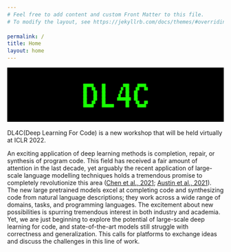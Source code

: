 ```yaml
---
# Feel free to add content and custom Front Matter to this file.
# To modify the layout, see https://jekyllrb.com/docs/themes/#overriding-theme-defaults

permalink: /
title: Home
layout: home
---
```



![](assets/img/dl4c_large_banner.jpg)

DL4C(Deep Learning For Code) is a new workshop that will be held virtually at ICLR 2022.


An exciting application of deep learning methods is completion, repair, or synthesis of program code. This field has received a fair amount of attention in the last decade, yet arguably the recent application of large-scale language modelling techniques holds a tremendous promise to completely revolutionize this area ([Chen et al., 2021](https://arxiv.org/abs/2107.03374); [Austin et al., 2021](https://arxiv.org/abs/2108.07732)). The new large pretrained models excel at completing code and synthesizing code from natural language descriptions; they work across a wide range of domains, tasks, and programming languages. The excitement about new possibilities is spurring tremendous interest in both industry and academia. Yet, we are just beginning to explore the potential of large-scale deep learning for code, and state-of-the-art models still struggle with correctness and generalization. This calls for platforms to exchange ideas and discuss the challenges in this line of work.


<!-- The theme is quite easy to use if you're familiar with Jekyll. The following collections are implemented:
1. **Speakers**: Curate a [speaker list like this one](speakers) from a set of markdown files, one per speaker. Crops and displays images if available. Adds a short bio. See files in the `_speakers` directory for examples.
2. **Organizers**: Curate an organizer list from a set of markdown files, one per organizer. See files in the `_organizers` directory for examples.
3. **Schedule**: Curate a [schedule like this](schedule) from a set of markdown files, one per event (talk, panel, break, etc.). See files in the `_schedule` directory for examples. Schedule items are sorted by a `sequence_id` attribute.
4. **Papers**: Curate a [list of papers like this](papers) from a bunch of markdown files, one per paper. See files in the `_papers` directory for examples. Papers are sorted by a `sequence_id` attribute if specifed (else they are listed alphabetically).

> **NOTE:** The best way to use these is to turn feature on or off by editing the `collections` attribute in `_config.yml`.

If you experience issues or have cool features to add, feel free to [fork this template](). -->
